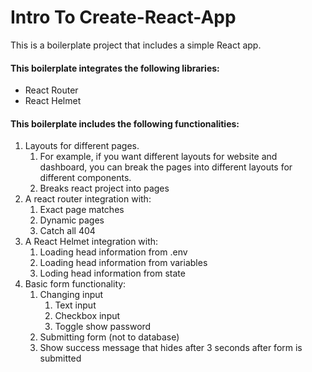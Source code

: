 # Intro To Create-React-App

This is a boilerplate project that includes a simple 
React app. 

#### This boilerplate integrates the following libraries:
- React Router
- React Helmet

#### This boilerplate includes the following functionalities:
1. Layouts for different pages.
    1. For example, if you want different layouts for website and dashboard, 
    you can break the pages into different layouts for different components.
    2. Breaks react project into pages
2. A react router integration with:
    1. Exact page matches
    2. Dynamic pages
    3. Catch all 404 
3. A React Helmet integration with:
    1. Loading head information from .env
    2. Loading head information from variables
    3. Loding head information from state
4. Basic form functionality:
    1. Changing input
        1. Text input
        2. Checkbox input
        3. Toggle show password
    2. Submitting form (not to database)    
    3. Show success message that hides after 3 seconds after form is submitted
